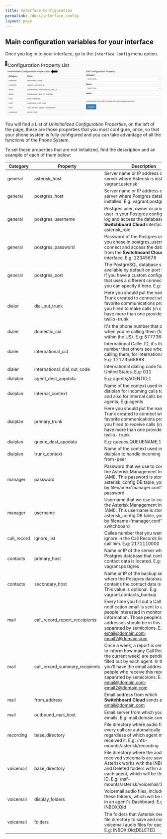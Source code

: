 ```yaml
---
title: Interface Configuration
permalink: /docs/interface_config
layout: page
---
```


## Main configuration variables for your interface


Once you log in to your interface, go to the `Interface Config` menu option.


![Screenshot: Interface Config](./../images/interface_config.png)


You will find a List of _Uninitialized Configuration Properties_, on the left of the page, these are those properties that you must configure, once, so that your phone system is fully  configured and you can take advantage of all the functions of the Phone System.

To set those properties that are not initialized, find the description and an example of each of them below:


| **Category** | **Property**                   | **Description**                                                                                                                                                                        |
|--------------|--------------------------------|----------------------------------------------------------------------------------------------------------------------------------------------------------------------------------------|
| general      | asterisk_host                  | Server name or IP address of the server where Asterisk is installed. E.g: vagrant.asterisk                                                                                             |
| general      | postgres_host                  | Server name or IP address of the server where Postgres database is installed. E.g: vagrant.postgres                                                                                    |
| general      | postgres_username              | Postgres user, owner or privileged user in your Postgres configuration to log and access the database from the **Switchboard Cloud** interface. E.g: asterisk_role                               |
| general      | postgres_password              | Password of the Postgres user that you chose in postgres_username, to connect and access the database from the **Switchboard Cloud** interface. E.g: 12345678                                    |
| general      | postgres_port                  | The PostgreSQL database service is available by default on port 5432. But if you have a custom configuration that uses a different connection port, you can specify it here. E.g: 5433 |
| dialer       | dial_out_trunk                 | Here you should put the name of the Trunk created to connect with your favorite communications provider that you hired to make calls (in case you have more than one provider) E.g: twilio-trunk                                                                                                                                                                      |
| dialer       | domestic_cid                   | It's the phone number that others see when you're calling them (for calls within the US). E.g: 8777368888                                                                                                                                                                        |
| dialer       | international_cid              | International Caller ID, it's the phone number that others see when you're calling them, for international calls. E.g: 12173568888                                                                                                                                                                       |
| dialer       | international_dial_out_code    | International dialing code for the United States. E.g: 011                                                                                                                                                                               |
| dialplan     | agent_dest_appdata             | E.g: agents;AGENTID;1                                                                                                                                                                  |
| dialplan     | internal_context               | Name of the context used in the dialplan for incoming calls to agents and also for internal calls between agents. E.g: agents                                                                                                                                                                            |
| dialplan     | primary_trunk                  | Here you should put the name of the Trunk created to connect with your favorite communications provider that you hired to receive calls (in case you have more than one provider) E.g: twilio- trunk                                                                                                                                                                      |
| dialplan     | queue_dest_appdata             | E.g: queues;QUEUENAME;1                                                                                                                                                                |
| dialplan     | trunk_context                  | Name of the context used in the dialplan to handle incoming calls. E.g: from-peer                                                                                                                                                                         |
| manager      | password                       | Password that we use to connect to the Asterisk Management Interface (AMI). This password is stored in the asterisk_config DB table, you can filter by filename='manager.conf'. E.g: password                                                                                                                                                                          |
| manager      | username                       | Username that we use to connect to the Asterisk Management Interface (AMI). This username is stored in the asterisk_config DB table, you can filter by filename=’manager.conf’. E.g: switchboard                                                                                                                                                                       |
| call_record  | ignore_list                    | Callee number that you want us to ignore in the Call Records list if you call him. E.g: 2171110000                                                                                                                                                                                  |
| contacts     | primary_host                   | Name or IP of the server where the Postgres database that contains the contact data is located. E.g: vagrant.postgres                                                                                                                                                                  |
| contacts     | secondary_host                 | Name or IP of the backup server where the Postgres database that contains the contact data is located. This value is optional. E.g: vagrant.contacts_backup                                                                                                                                                                     |
| mail         | call_record_report_receipients | Every time you fill out a Call Record, a notification email is sent to a list of people interested in monitoring this information. Those people's email addresses should be in this list, separated by semicolons. E.g: email@domain.com; email2@domain.com                                                                                                                                                                  |
| mail         | call_record_summary_recipients | Once a week, a report is sent via email to inform how many Call Records (for the current week) are pending to be filled out by each agent. In this list you'll have the email addresses of the people who receive this report, separated by semicolons. E.g: email@domain.com; email2@domain.com                                                                                                                                               |
| mail         | from_address                   | Email address from which **Switchboard Cloud** sends emails. E.g: email@domain.com                                                                                                                                                                  |
| mail         | outbound_mail_host             | Email server from which you send emails. E.g: mail.domain.com                                                                                                                                                            |
| recording    | base_directory                 | File directory where audio files for every call are automatically saved, regardless of which agent made or received it. E.g: /nfs-mounts/asterisk/recording                                                                                                                                                    |
| voicemail    | base_directory                 | File directory where the audio files of received voicemails are saved. Asterisk works with the INBOX, Old and Deleted folders within a folder for each agent, which will be the Agent ID. E.g: /nsf-mounts/asterisk/voicemail/101/INBOX                                                                                                                                           |
| voicemail    | display_folders                | Voicemail audio files, included in these folders, which will be displayed in an agent's Dashboard. E.g: INBOX;Old                                                                                                                                                                         |
| voicemail    | folders                        | The folders that Asterisk needs in its file directory to save and manage voicemail audio files for each Agent. E.g: INBOX;Old;DELETED                                                                                                                                                                 |
